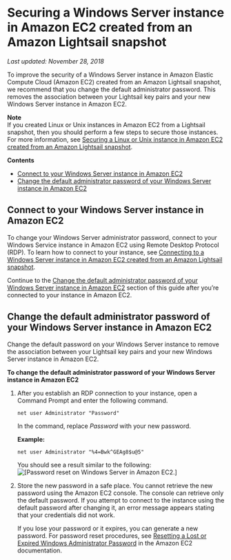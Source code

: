 # Securing a Windows Server instance in Amazon EC2 created from an Amazon Lightsail snapshot<a name="amazon-lightsail-securing-windows-server-amazon-ec2-instances"></a>

 *Last updated: November 28, 2018* 

To improve the security of a Windows Server instance in Amazon Elastic Compute Cloud \(Amazon EC2\) created from an Amazon Lightsail snapshot, we recommend that you change the default administrator password\. This removes the association between your Lightsail key pairs and your new Windows Server instance in Amazon EC2\.

**Note**  
If you created Linux or Unix instances in Amazon EC2 from a Lightsail snapshot, then you should perform a few steps to secure those instances\. For more information, see [Securing a Linux or Unix instance in Amazon EC2 created from an Amazon Lightsail snapshot](amazon-lightsail-securing-linux-unix-amazon-ec2-instances.md)\.

**Contents**
+ [Connect to your Windows Server instance in Amazon EC2](#connect-to-your-windows-server-instance-in-ec2)
+ [Change the default administrator password of your Windows Server instance in Amazon EC2](#change-the-password-of-your-windows-server-instance-in-ec2)

## Connect to your Windows Server instance in Amazon EC2<a name="connect-to-your-windows-server-instance-in-ec2"></a>

To change your Windows Server administrator password, connect to your Windows Service instance in Amazon EC2 using Remote Desktop Protocol \(RDP\)\. To learn how to connect to your instance, see [Connecting to a Windows Server instance in Amazon EC2 created from an Amazon Lightsail snapshot](amazon-lightsail-connecting-to-windows-server-amazon-ec2-instances.md)\.

Continue to the [Change the default administrator password of your Windows Server instance in Amazon EC2](#change-the-password-of-your-windows-server-instance-in-ec2) section of this guide after you’re connected to your instance in Amazon EC2\.

## Change the default administrator password of your Windows Server instance in Amazon EC2<a name="change-the-password-of-your-windows-server-instance-in-ec2"></a>

Change the default password on your Windows Server instance to remove the association between your Lightsail key pairs and your new Windows Server instance in Amazon EC2\.

**To change the default administrator password of your Windows Server instance in Amazon EC2**

1. After you establish an RDP connection to your instance, open a Command Prompt and enter the following command\.

   ```
   net user Administrator "Password"
   ```

   In the command, replace *Password* with your new password\.

   **Example:**

   ```
   net user Administrator "%4=Bwk^GEAg8$u@5"
   ```

   You should see a result similar to the following:  
![\[Password reset on Windows Server in Amazon EC2.\]](https://d9yljz1nd5001.cloudfront.net/en_us/2c7274df55d082980824e6f5d4268a07/images/amazon-lightsail-ec2-window-server-password-reset.png)

1. Store the new password in a safe place\. You cannot retrieve the new password using the Amazon EC2 console\. The console can retrieve only the default password\. If you attempt to connect to the instance using the default password after changing it, an error message appears stating that your credentials did not work\.

   If you lose your password or it expires, you can generate a new password\. For password reset procedures, see [Resetting a Lost or Expired Windows Administrator Password](https://docs.aws.amazon.com/AWSEC2/latest/WindowsGuide/ResettingAdminPassword.html) in the Amazon EC2 documentation\.